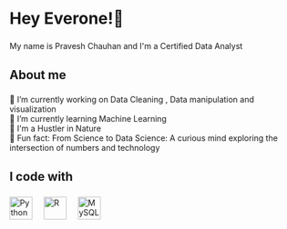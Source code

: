 <h1 align="left">Hey Everone!👋 </h1>

###

<p align="left">My name is Pravesh Chauhan and I'm a Certified Data Analyst</p>

###

<h2 align="left">About me</h2>

###

<p align="left">🔭 I’m currently working on Data Cleaning , Data manipulation and visualization<br>🌱 I’m currently learning Machine Learning<br>🎯 I'm a Hustler in Nature<br>🎲 Fun fact: From Science to Data Science: A curious mind exploring the intersection of numbers and technology</p>

###

<h2 align="left">I code with</h2>

###

<div align="left">
  <img src="https://cdn.jsdelivr.net/gh/devicons/devicon/icons/Python/Python-original.svg" height="40" alt="Python"  />
  <img width="12" />
  <img src="https://cdn.jsdelivr.net/gh/devicons/devicon/icons/R/R-original.svg" height="40" alt="R"  />
  <img width="12" />
  <img src="https://cdn.jsdelivr.net/gh/devicons/devicon/icons/MySQL/MySQL.svg" height="40" alt="MySQL"  />
  <img width="12" />
</div>

###
